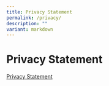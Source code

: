 ```yaml
---
title: Privacy Statement
permalink: /privacy/
description: ""
variant: markdown
---
```

# **Privacy Statement**

[Privacy Statement](https://www.moe.gov.sg/privacy-statement)